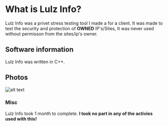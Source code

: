 # What is Lulz Info?
Lulz Info was a privet stress testing tool I made a for a client. It was made to test the security and protection of __OWNED__ IP's/Sites, It was never used without permisson from the sites/ip's owner.

## Software information
Lulz Info was written in C++.

## Photos
![alt text](https://file.coffee/u/i0tqdaC8TNRSQP.png)

### Misc
Lulz Info took 1 month to complete.
**I took no part in any of the activies used with this!**
